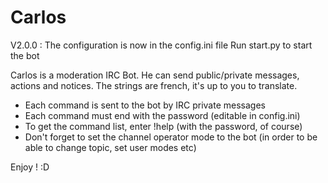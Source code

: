 # Carlos

V2.0.0 :
The configuration is now in the config.ini file
Run start.py to start the bot

Carlos is a moderation IRC Bot. He can send public/private messages, actions and notices. The strings are french, it's up to you to translate.

- Each command is sent to the bot by IRC private messages
- Each command must end with the password (editable in config.ini)
- To get the command list, enter !help (with the password, of course)
- Don't forget to set the channel operator mode to the bot (in order to be able to change topic, set user modes etc)

Enjoy ! :D
